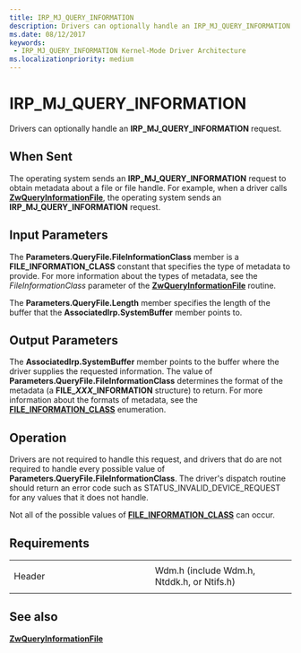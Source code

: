 ```yaml
---
title: IRP_MJ_QUERY_INFORMATION
description: Drivers can optionally handle an IRP_MJ_QUERY_INFORMATION request.
ms.date: 08/12/2017
keywords:
 - IRP_MJ_QUERY_INFORMATION Kernel-Mode Driver Architecture
ms.localizationpriority: medium
---
```


# IRP\_MJ\_QUERY\_INFORMATION


Drivers can optionally handle an **IRP\_MJ\_QUERY\_INFORMATION** request.

When Sent
---------

The operating system sends an **IRP\_MJ\_QUERY\_INFORMATION** request to obtain metadata about a file or file handle. For example, when a driver calls [**ZwQueryInformationFile**](/windows-hardware/drivers/ddi/ntifs/nf-ntifs-ntqueryinformationfile), the operating system sends an **IRP\_MJ\_QUERY\_INFORMATION** request.

## Input Parameters


The **Parameters.QueryFile.FileInformationClass** member is a **FILE\_INFORMATION\_CLASS** constant that specifies the type of metadata to provide. For more information about the types of metadata, see the *FileInformationClass* parameter of the [**ZwQueryInformationFile**](/windows-hardware/drivers/ddi/ntifs/nf-ntifs-ntqueryinformationfile) routine.

The **Parameters.QueryFile.Length** member specifies the length of the buffer that the **AssociatedIrp.SystemBuffer** member points to.

## Output Parameters


The **AssociatedIrp.SystemBuffer** member points to the buffer where the driver supplies the requested information. The value of **Parameters.QueryFile.FileInformationClass** determines the format of the metadata (a **FILE\_*XXX*\_INFORMATION** structure) to return. For more information about the formats of metadata, see the [**FILE\_INFORMATION\_CLASS**](/windows-hardware/drivers/ddi/wdm/ne-wdm-_file_information_class) enumeration.

Operation
---------

Drivers are not required to handle this request, and drivers that do are not required to handle every possible value of **Parameters.QueryFile.FileInformationClass**. The driver's dispatch routine should return an error code such as STATUS\_INVALID\_DEVICE\_REQUEST for any values that it does not handle.

Not all of the possible values of [**FILE\_INFORMATION\_CLASS**](/windows-hardware/drivers/ddi/wdm/ne-wdm-_file_information_class) can occur.

Requirements
------------

<table>
<colgroup>
<col width="50%" />
<col width="50%" />
</colgroup>
<tbody>
<tr class="odd">
<td><p>Header</p></td>
<td>Wdm.h (include Wdm.h, Ntddk.h, or Ntifs.h)</td>
</tr>
</tbody>
</table>

## See also


[**ZwQueryInformationFile**](/windows-hardware/drivers/ddi/ntifs/nf-ntifs-ntqueryinformationfile)

 

